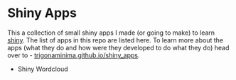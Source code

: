 # Shiny Apps

This a collection of small shiny apps I made (or going to make) to learn [shiny](http://shiny.rstudio.com/). The list of apps in this repo are listed here. To learn more about the apps (what they do and how were they developed to do what they do) head over to - [trigonaminima.github.io/shiny_apps](http://trigonaminima.github.io/shiny_apps).

- Shiny Wordcloud
